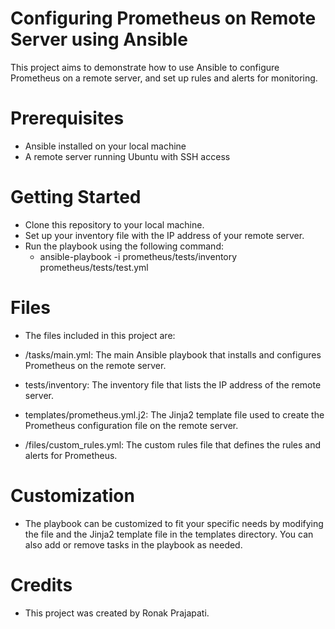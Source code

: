 # Configuring Prometheus on Remote Server using Ansible

This project aims to demonstrate how to use Ansible to configure Prometheus on a remote server, and set up rules and alerts for monitoring.

# Prerequisites
  - Ansible installed on your local machine
  - A remote server running Ubuntu with SSH access

# Getting Started
  - Clone this repository to your local machine.
  - Set up your inventory file with the IP address of your remote server.
  - Run the playbook using the following command:
    - ansible-playbook -i prometheus/tests/inventory prometheus/tests/test.yml 
  
# Files
  - The files included in this project are:

  - /tasks/main.yml: The main Ansible playbook that installs and configures Prometheus on the remote server.
  - tests/inventory: The inventory file that lists the IP address of the remote server.
  - templates/prometheus.yml.j2: The Jinja2 template file used to create the Prometheus configuration file on the remote server.
  - /files/custom_rules.yml: The custom rules file that defines the rules and alerts for Prometheus.

# Customization
  - The playbook can be customized to fit your specific needs by modifying the file and the Jinja2 template file in the templates directory. You can also       add or remove tasks in the playbook as needed.
  
# Credits
  - This project was created by Ronak Prajapati.





